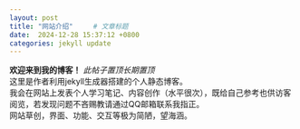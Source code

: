 ```yaml
---
layout: post
title: "网站介绍"     # 文章标题
date:  2024-12-28 15:37:12 +0800
categories: jekyll update
---
```



**欢迎来到我的博客！**
*此帖子置顶长期置顶*  
这里是作者利用jekyll生成器搭建的个人静态博客。  
我会在网站上发表个人学习笔记、内容创作（水平很次），既给自己参考也供访客阅览，若发现问题不吝赐教请通过QQ邮箱联系我指正。  
网站草创，界面、功能、交互等极为简陋，望海涵。
